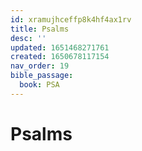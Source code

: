 ```yaml
---
id: xramujhceffp8k4hf4ax1rv
title: Psalms
desc: ''
updated: 1651468271761
created: 1650678117154
nav_order: 19
bible_passage:
  book: PSA
---
```


# Psalms
